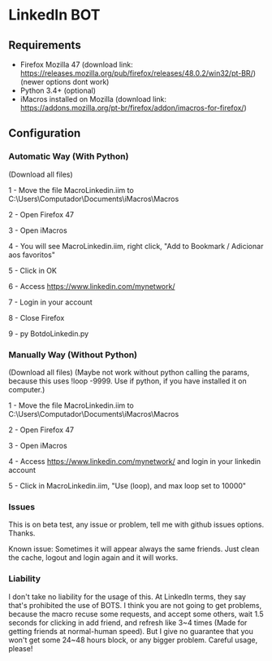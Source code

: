 # LinkedIn BOT

## Requirements
 - Firefox Mozilla 47 (download link: https://releases.mozilla.org/pub/firefox/releases/48.0.2/win32/pt-BR/) (newer options dont work)
 - Python 3.4+ (optional)
 - iMacros installed on Mozilla (download link: https://addons.mozilla.org/pt-br/firefox/addon/imacros-for-firefox/)
 
## Configuration
### Automatic Way (With Python)
(Download all files)

1 - Move the file MacroLinkedin.iim to C:\Users\Computador\Documents\iMacros\Macros

2 - Open Firefox 47

3 - Open iMacros

4 - You will see MacroLinkedin.iim, right click, "Add to Bookmark / Adicionar aos favoritos"

5 - Click in OK

6 - Access https://www.linkedin.com/mynetwork/

7 - Login in your account

8 - Close Firefox

9 - py BotdoLinkedin.py

### Manually Way (Without Python)
(Download all files) (Maybe not work without python calling the params, because this uses !loop -9999. Use if python, if you have installed it on computer.)

1 - Move the file MacroLinkedin.iim to C:\Users\Computador\Documents\iMacros\Macros

2 - Open Firefox 47

3 - Open iMacros

4 - Access https://www.linkedin.com/mynetwork/ and login in your linkedin account

5 - Click in MacroLinkedin.iim, "Use (loop), and max loop set to 10000"


### Issues
This is on beta test, any issue or problem, tell me with github issues options. Thanks.

Known issue: Sometimes it will appear always the same friends. Just clean the cache, logout and login again and it will works.

### Liability
I don't take no liability for the usage of this. At LinkedIn terms, they say that's prohibited the use of BOTS. I think you are not going to get problems, because the macro recuse some requests, and accept some others, wait 1.5 seconds for clicking in add friend, and refresh like 3~4 times (Made for getting friends at normal-human speed). But I give no guarantee that you won't get some 24~48 hours block, or any bigger problem. Careful usage, please!
